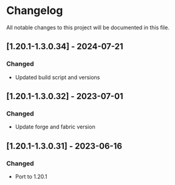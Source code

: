 # Changelog
All notable changes to this project will be documented in this file.

## [1.20.1-1.3.0.34] - 2024-07-21
### Changed
 - Updated build script and versions

## [1.20.1-1.3.0.32] - 2023-07-01
### Changed
 - Update forge and fabric version

## [1.20.1-1.3.0.31] - 2023-06-16
### Changed
 - Port to 1.20.1